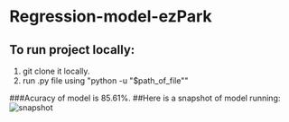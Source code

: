 # Regression-model-ezPark
## To run project locally:
1. git clone it locally.
2. run .py file using "python -u "$path_of_file""

###Acuracy of model is 85.61%.
##Here is a snapshot of model running:
![snapshot](https://github.com/Jai0401/regression-model-ezPark/assets/112328542/401e800c-2dfa-4463-a0d1-87e1ffb7a433)
